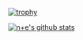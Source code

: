 [![trophy](https://github-profile-trophy.vercel.app/?username=Trinkle23897)](https://github.com/ryo-ma/github-profile-trophy)

[![n+e's github stats](https://github-readme-stats.vercel.app/api?username=Trinkle23897&show_icons=true)](https://github.com/Trinkle23897/)
